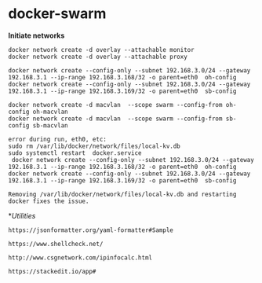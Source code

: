 # docker-swarm

**Initiate networks**
    
    docker network create -d overlay --attachable monitor
    docker network create -d overlay --attachable proxy
     
    docker network create --config-only --subnet 192.168.3.0/24 --gateway 192.168.3.1 --ip-range 192.168.3.168/32 -o parent=eth0  oh-config
    docker network create --config-only --subnet 192.168.3.0/24 --gateway 192.168.3.1 --ip-range 192.168.3.169/32 -o parent=eth0  sb-config

    docker network create -d macvlan  --scope swarm --config-from oh-config oh-macvlan
    docker network create -d macvlan  --scope swarm --config-from sb-config sb-macvlan    
    
    error during run, eth0, etc:
    sudo rm /var/lib/docker/network/files/local-kv.db
    sudo systemctl restart  docker.service
     docker network create --config-only --subnet 192.168.3.0/24 --gateway 192.168.3.1 --ip-range 192.168.3.168/32 -o parent=eth0  oh-config
    docker network create --config-only --subnet 192.168.3.0/24 --gateway 192.168.3.1 --ip-range 192.168.3.169/32 -o parent=eth0  sb-config
   
    Removing /var/lib/docker/network/files/local-kv.db and restarting docker fixes the issue.

**Utilities*
    
    https://jsonformatter.org/yaml-formatter#Sample
    
    https://www.shellcheck.net/
    
    http://www.csgnetwork.com/ipinfocalc.html
    
    https://stackedit.io/app#

